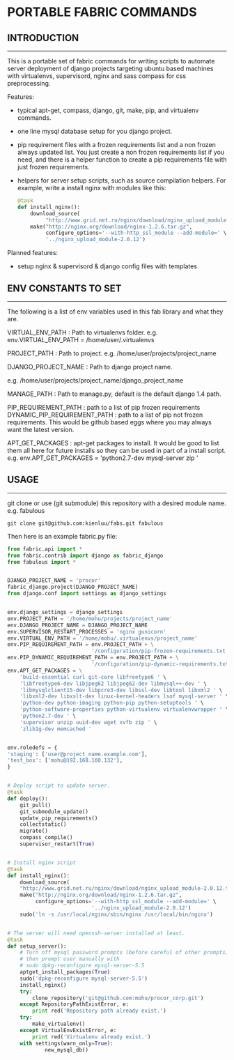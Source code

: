 # PORTABLE FABRIC COMMANDS


## INTRODUCTION
---

This is a portable set of fabric commands for writing scripts to automate server
deployment of django projects targeting ubuntu based machines with
virtualenvs, supervisord, nginx and sass compass for css preprocessing.

Features:
- typical apt-get, compass, django, git, make, pip, and virtualenv commands.
- one line mysql database setup for you django project.
- pip requirement files with a frozen requirements list and a non frozen always
updated list.  You just create a non frozen requirements list if you need, and
there is a helper function to create a pip requirements file with just frozen requirements.
- helpers for server setup scripts, such as source compilation helpers.
For example, write a install nginx with modules like this:

	```python
	@task
	def install_nginx():
		download_source(
		     "http://www.grid.net.ru/nginx/download/nginx_upload_module-2.0.12.tar.gz")
		make("http://nginx.org/download/nginx-1.2.6.tar.gz",
		     configure_options='--with-http_ssl_module --add-module=' \
		     '../nginx_upload_module-2.0.12')
	```

Planned features:
- setup nginx & supervisord & django config files with templates


## ENV CONSTANTS TO SET
---

The following is a list of env variables used in this fab library and what
they are.

VIRTUAL_ENV_PATH : Path to virtualenvs folder.
e.g. env.VIRTUAL_ENV_PATH = /home/user/.virtualenvs

PROJECT_PATH : Path to project.
e.g. /home/user/projects/project_name

DJANGO_PROJECT_NAME : Path to django project name.

e.g. /home/user/projects/project_name/django_project_name

MANAGE_PATH : Path to manage.py, default is the default django 1.4 path.

PIP_REQUIREMENT_PATH : path to a list of pip frozen requirements
DYNAMIC_PIP_REQUIREMENT_PATH : path to a list of pip not frozen requirements.
 This would be github based eggs where you may always want the latest version.

APT_GET_PACKAGES : apt-get packages to install.  It would be good to list them
all here for future installs so they can be used in part of a install script.
e.g. env.APT_GET_PACKAGES = 'python2.7-dev mysql-server zip '


## USAGE
---

git clone or use (git submodule) this repository with a desired module name.
e.g. fabulous

```
git clone git@github.com:kienluu/fabs.git fabulous
```

Then here is an example fabric.py file:

```python
from fabric.api import *
from fabric.contrib import django as fabric_django
from fabulous import *


DJANGO_PROJECT_NAME = 'procor'
fabric_django.project(DJANGO_PROJECT_NAME)
from django.conf import settings as django_settings


env.django_settings = django_settings
env.PROJECT_PATH = '/home/mohu/projects/project_name'
env.DJANGO_PROJECT_NAME = DJANGO_PROJECT_NAME
env.SUPERVISOR_RESTART_PROCESSES = 'nginx gunicorn'
env.VIRTUAL_ENV_PATH = '/home/mohu/.virtualenvs/project_name'
env.PIP_REQUIREMENT_PATH = env.PROJECT_PATH + \
                           '/configuration/pip-frozen-requirements.txt'
env.PIP_DYNAMIC_REQUIREMENT_PATH = env.PROJECT_PATH + \
                           '/configuration/pip-dynamic-requirements.txt'
env.APT_GET_PACKAGES = \
	'build-essential curl git-core libfreetype6 ' \
	'libfreetype6-dev libjpeg62 libjpeg62-dev libmysql++-dev ' \
	'libmysqlclient15-dev libpcre3-dev libssl-dev libtool libxml2 ' \
	'libxml2-dev libxslt-dev linux-kernel-headers lsof mysql-server ' \
	'python-dev python-imaging python-pip python-setuptools ' \
	'python-software-properties python-virtualenv virtualenvwrapper ' \
	'python2.7-dev ' \
	'supervisor unzip uuid-dev wget xvfb zip ' \
	'zlib1g-dev memcached '


env.roledefs = {
'staging': ['user@project_name.example.com'],
'test_box': ['mohu@192.168.160.132'],
}


# Deploy script to update server.
@task
def deploy():
    git_pull()
    git_submodule_update()
    update_pip_requirements()
    collectstatic()
    migrate()
    compass_compile()
    supervisor_restart(True)


# Install nginx script
@task
def install_nginx():
    download_source(
    "http://www.grid.net.ru/nginx/download/nginx_upload_module-2.0.12.tar.gz")
    make("http://nginx.org/download/nginx-1.2.6.tar.gz",
         configure_options='--with-http_ssl_module --add-module=' \
                           '../nginx_upload_module-2.0.12')
    sudo('ln -s /usr/local/nginx/sbin/nginx /usr/local/bin/nginx')


# The server will need openssh-server installed at least.
@task
def setup_server():
    # Turn off mysql password prompts (before careful of other prompts) and
    # then prompt user manually with
    # sudo dpkg-reconfigure mysql-server-5.5
    aptget_install_packages(True)
    sudo('dpkg-reconfigure mysql-server-5.5')
    install_nginx()
    try:
        clone_repository('git@github.com:mohu/procor_corp.git')
    except RepositoryPathExistError, e:
        print red('Repository path already exist.')
    try:
        make_virtualenv()
    except VirtualEnvExistError, e:
        print red('Virtualenv already exist.')
    with settings(warn_only=True):
            new_mysql_db()

```
